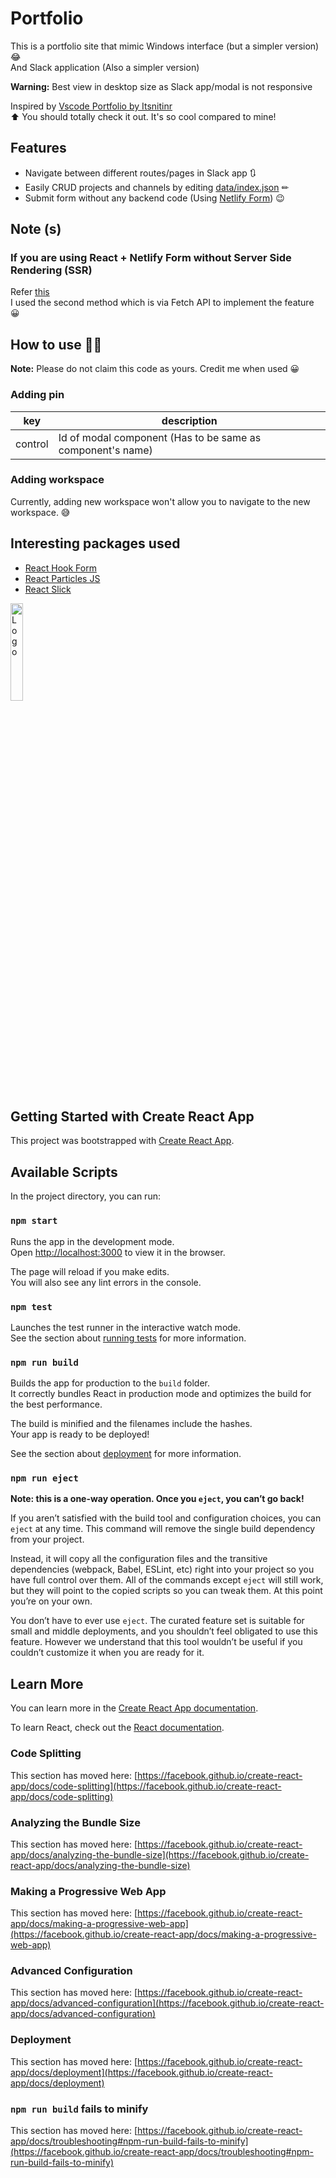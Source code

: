 # Portfolio

This is a portfolio site that mimic Windows interface (but a simpler version) 😂  
And Slack application (Also a simpler version)  

**Warning:** Best view in desktop size as Slack app/modal is not responsive

Inspired by [Vscode Portfolio by Itsnitinr](https://github.com/itsnitinr/vscode-portfolio)  
⬆ You should totally check it out. It's so cool compared to mine!

## Features
- Navigate between different routes/pages in Slack app 🔃
- Easily CRUD projects and channels by editing [data/index.json](https://github.com/A-amon/Portfolio/blob/dev/src/data/index.json) ✏
- Submit form without any backend code (Using [Netlify Form](https://docs.netlify.com/forms/setup/)) 😉

## Note (s)
### If you are using React + Netlify Form without Server Side Rendering (SSR)  
Refer [this](https://www.netlify.com/blog/2017/07/20/how-to-integrate-netlifys-form-handling-in-a-react-app/)  
I used the second method which is via Fetch API to implement the feature 😀

## How to use 🎉🎉
**Note:** Please do not claim this code as yours. Credit me when used 😀
### Adding pin
|key|description|
|---|-----------|
|control|Id of modal component (Has to be same as component's name)|
### Adding workspace
Currently, adding new workspace won't allow you to navigate to the new workspace. 😅

## Interesting packages used
- [React Hook Form](https://react-hook-form.com/get-started)
- [React Particles JS](https://github.com/Wufe/react-particles-js)
- [React Slick](https://github.com/akiran/react-slick)

<img alt="Logo" src="https://create-react-app.dev/img/logo.svg" width="20%" />

## Getting Started with Create React App

This project was bootstrapped with [Create React App](https://github.com/facebook/create-react-app).

## Available Scripts

In the project directory, you can run:

### `npm start`

Runs the app in the development mode.\
Open [http://localhost:3000](http://localhost:3000) to view it in the browser.

The page will reload if you make edits.\
You will also see any lint errors in the console.

### `npm test`

Launches the test runner in the interactive watch mode.\
See the section about [running tests](https://facebook.github.io/create-react-app/docs/running-tests) for more information.

### `npm run build`

Builds the app for production to the `build` folder.\
It correctly bundles React in production mode and optimizes the build for the best performance.

The build is minified and the filenames include the hashes.\
Your app is ready to be deployed!

See the section about [deployment](https://facebook.github.io/create-react-app/docs/deployment) for more information.

### `npm run eject`

**Note: this is a one-way operation. Once you `eject`, you can’t go back!**

If you aren’t satisfied with the build tool and configuration choices, you can `eject` at any time. This command will remove the single build dependency from your project.

Instead, it will copy all the configuration files and the transitive dependencies (webpack, Babel, ESLint, etc) right into your project so you have full control over them. All of the commands except `eject` will still work, but they will point to the copied scripts so you can tweak them. At this point you’re on your own.

You don’t have to ever use `eject`. The curated feature set is suitable for small and middle deployments, and you shouldn’t feel obligated to use this feature. However we understand that this tool wouldn’t be useful if you couldn’t customize it when you are ready for it.

## Learn More

You can learn more in the [Create React App documentation](https://facebook.github.io/create-react-app/docs/getting-started).

To learn React, check out the [React documentation](https://reactjs.org/).

### Code Splitting

This section has moved here: [https://facebook.github.io/create-react-app/docs/code-splitting](https://facebook.github.io/create-react-app/docs/code-splitting)

### Analyzing the Bundle Size

This section has moved here: [https://facebook.github.io/create-react-app/docs/analyzing-the-bundle-size](https://facebook.github.io/create-react-app/docs/analyzing-the-bundle-size)

### Making a Progressive Web App

This section has moved here: [https://facebook.github.io/create-react-app/docs/making-a-progressive-web-app](https://facebook.github.io/create-react-app/docs/making-a-progressive-web-app)

### Advanced Configuration

This section has moved here: [https://facebook.github.io/create-react-app/docs/advanced-configuration](https://facebook.github.io/create-react-app/docs/advanced-configuration)

### Deployment

This section has moved here: [https://facebook.github.io/create-react-app/docs/deployment](https://facebook.github.io/create-react-app/docs/deployment)

### `npm run build` fails to minify

This section has moved here: [https://facebook.github.io/create-react-app/docs/troubleshooting#npm-run-build-fails-to-minify](https://facebook.github.io/create-react-app/docs/troubleshooting#npm-run-build-fails-to-minify)
